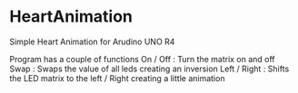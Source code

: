 # HeartAnimation
Simple Heart Animation for Arudino UNO R4

Program has a couple of functions
On / Off : Turn the matrix on and off
Swap : Swaps the value of all leds creating an inversion
Left / Right : Shifts the LED matrix to the left / Right creating a little animation

